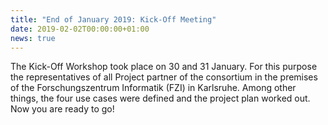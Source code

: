 ```yaml
---
title: "End of January 2019: Kick-Off Meeting"
date: 2019-02-02T00:00:00+01:00
news: true
---
```

The Kick-Off Workshop took place on 30 and 31 January. For this purpose the representatives of all
Project partner of the consortium in the premises of the Forschungszentrum Informatik (FZI) in Karlsruhe.
Among other things, the four use cases were defined and the project plan worked out.
Now you are ready to go!
